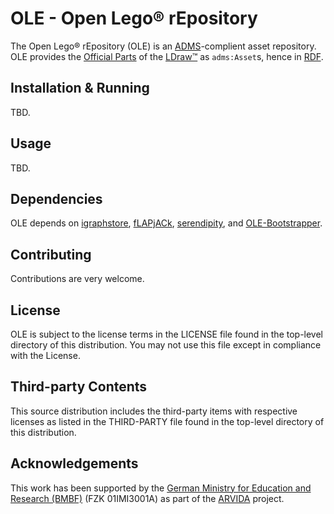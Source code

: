 # OLE - Open Lego® rEpository 
The Open Lego® rEpository (OLE) is an [ADMS](https://www.w3.org/TR/vocab-adms/)-complient asset repository.
OLE provides the [Official Parts](http://ldraw.org/article/13.html) of the [LDraw™](http://www.ldraw.org) as `adms:Asset`s, hence in [RDF](https://www.w3.org/TR/rdf11-primer/).

## Installation & Running
TBD.

## Usage
TBD.

## Dependencies
OLE depends on [igraphstore](https://github.com/rmrschub/igraphstore), [fLAPjACk](https://github.com/rmrschub/flapjack), [serendipity](https://github.com/rmrschub/serendipity), and [OLE-Bootstrapper](https://github.com/rmrschub/OLE-Bootstrapper).


## Contributing
Contributions are very welcome.


## License
OLE is subject to the license terms in the LICENSE file found in the top-level directory of this distribution.
You may not use this file except in compliance with the License.


## Third-party Contents
This source distribution includes the third-party items with respective licenses as listed in the THIRD-PARTY file found in the top-level directory of this distribution.


## Acknowledgements
This work has been supported by the [German Ministry for Education and Research (BMBF)](http://www.bmbf.de/en/index.html) (FZK 01IMI3001A) as part of the [ARVIDA](http://www.arvida.de/) project.
